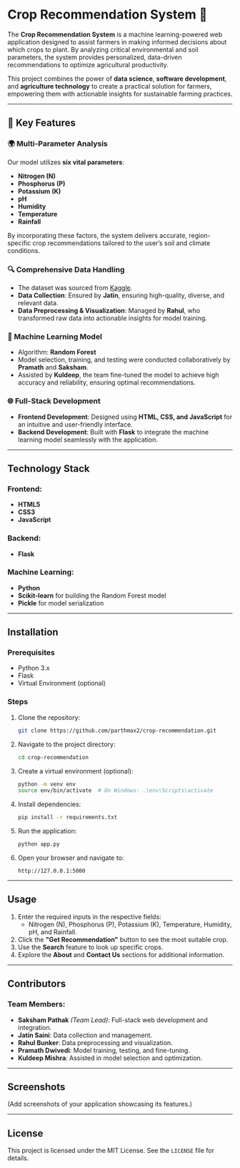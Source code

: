 # Crop Recommendation System 🌾  

The **Crop Recommendation System** is a machine learning-powered web application designed to assist farmers in making informed decisions about which crops to plant. By analyzing critical environmental and soil parameters, the system provides personalized, data-driven recommendations to optimize agricultural productivity.  

This project combines the power of **data science**, **software development**, and **agriculture technology** to create a practical solution for farmers, empowering them with actionable insights for sustainable farming practices.  

---

## 🚀 Key Features  
### 🌍 Multi-Parameter Analysis  
Our model utilizes **six vital parameters**:  
- **Nitrogen (N)**  
- **Phosphorus (P)**  
- **Potassium (K)**  
- **pH**  
- **Humidity**  
- **Temperature**  
- **Rainfall**  

By incorporating these factors, the system delivers accurate, region-specific crop recommendations tailored to the user’s soil and climate conditions.  

### 🔍 Comprehensive Data Handling  
- The dataset was sourced from [Kaggle](https://www.kaggle.com/atharvaingle/crop-recommendation-dataset).  
- **Data Collection**: Ensured by **Jatin**, ensuring high-quality, diverse, and relevant data.  
- **Data Preprocessing & Visualization**: Managed by **Rahul**, who transformed raw data into actionable insights for model training.  

### 🤖 Machine Learning Model  
- Algorithm: **Random Forest**  
- Model selection, training, and testing were conducted collaboratively by **Pramath** and **Saksham**.  
- Assisted by **Kuldeep**, the team fine-tuned the model to achieve high accuracy and reliability, ensuring optimal recommendations.  

### 🌐 Full-Stack Development  
- **Frontend Development**: Designed using **HTML, CSS, and JavaScript** for an intuitive and user-friendly interface.  
- **Backend Development**: Built with **Flask** to integrate the machine learning model seamlessly with the application.  

---

## Technology Stack  
### Frontend:  
- **HTML5**  
- **CSS3**  
- **JavaScript**  

### Backend:  
- **Flask**  

### Machine Learning:  
- **Python**  
- **Scikit-learn** for building the Random Forest model  
- **Pickle** for model serialization  

---

## Installation  
### Prerequisites  
- Python 3.x  
- Flask  
- Virtual Environment (optional)  

### Steps  
1. Clone the repository:  
   ```bash  
   git clone https://github.com/parthmax2/crop-recommendation.git  
   ```  
2. Navigate to the project directory:  
   ```bash  
   cd crop-recommendation  
   ```  
3. Create a virtual environment (optional):  
   ```bash  
   python -m venv env  
   source env/bin/activate  # On Windows: .\env\Scripts\activate  
   ```  
4. Install dependencies:  
   ```bash  
   pip install -r requirements.txt  
   ```  
5. Run the application:  
   ```bash  
   python app.py  
   ```  
6. Open your browser and navigate to:  
   ```
   http://127.0.0.1:5000  
   ```  

---

## Usage  
1. Enter the required inputs in the respective fields:  
   - Nitrogen (N), Phosphorus (P), Potassium (K), Temperature, Humidity, pH, and Rainfall.  
2. Click the **"Get Recommendation"** button to see the most suitable crop.  
3. Use the **Search** feature to look up specific crops.  
4. Explore the **About** and **Contact Us** sections for additional information.  

---

## Contributors  

### Team Members:  
- **Saksham Pathak** *(Team Lead)*: Full-stack web development and integration.  
- **Jatin Saini**: Data collection and management.  
- **Rahul Bunker**: Data preprocessing and visualization.  
- **Pramath Dwivedi**: Model training, testing, and fine-tuning.  
- **Kuldeep Mishra**: Assisted in model selection and optimization.  

---

## Screenshots  
(Add screenshots of your application showcasing its features.)  

---

## License  
This project is licensed under the MIT License. See the `LICENSE` file for details.  
